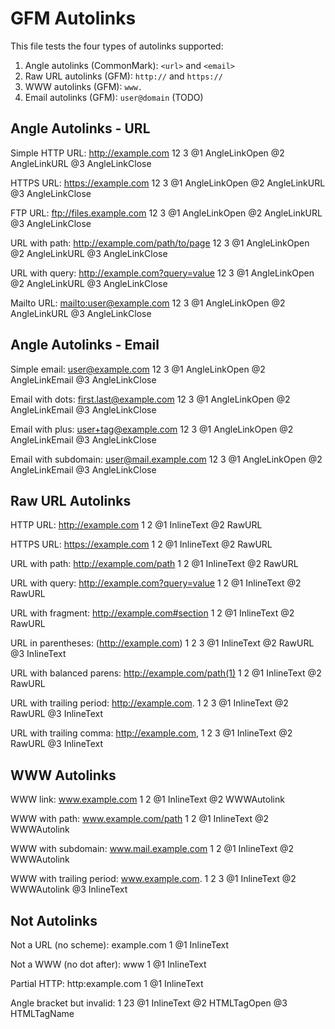 # GFM Autolinks

This file tests the four types of autolinks supported:
1. Angle autolinks (CommonMark): `<url>` and `<email>`
2. Raw URL autolinks (GFM): `http://` and `https://`
3. WWW autolinks (GFM): `www.`
4. Email autolinks (GFM): `user@domain` (TODO)

## Angle Autolinks - URL

Simple HTTP URL: <http://example.com>
                 12                 3
@1 AngleLinkOpen
@2 AngleLinkURL
@3 AngleLinkClose

HTTPS URL: <https://example.com>
           12                  3
@1 AngleLinkOpen
@2 AngleLinkURL
@3 AngleLinkClose

FTP URL: <ftp://files.example.com>
         12                      3
@1 AngleLinkOpen
@2 AngleLinkURL
@3 AngleLinkClose

URL with path: <http://example.com/path/to/page>
               12                              3
@1 AngleLinkOpen
@2 AngleLinkURL
@3 AngleLinkClose

URL with query: <http://example.com?query=value>
                12                             3
@1 AngleLinkOpen
@2 AngleLinkURL
@3 AngleLinkClose

Mailto URL: <mailto:user@example.com>
            12                      3
@1 AngleLinkOpen
@2 AngleLinkURL
@3 AngleLinkClose

## Angle Autolinks - Email

Simple email: <user@example.com>
              12               3
@1 AngleLinkOpen
@2 AngleLinkEmail
@3 AngleLinkClose

Email with dots: <first.last@example.com>
                 12                     3
@1 AngleLinkOpen
@2 AngleLinkEmail
@3 AngleLinkClose

Email with plus: <user+tag@example.com>
                 12                   3
@1 AngleLinkOpen
@2 AngleLinkEmail
@3 AngleLinkClose

Email with subdomain: <user@mail.example.com>
                      12                    3
@1 AngleLinkOpen
@2 AngleLinkEmail
@3 AngleLinkClose

## Raw URL Autolinks

HTTP URL: http://example.com
1         2
@1 InlineText
@2 RawURL

HTTPS URL: https://example.com
1          2
@1 InlineText
@2 RawURL

URL with path: http://example.com/path
1              2
@1 InlineText
@2 RawURL

URL with query: http://example.com?query=value
1               2
@1 InlineText
@2 RawURL

URL with fragment: http://example.com#section
1                  2
@1 InlineText
@2 RawURL

URL in parentheses: (http://example.com)
1                    2                 3
@1 InlineText
@2 RawURL
@3 InlineText

URL with balanced parens: http://example.com/path(1)
1                         2
@1 InlineText
@2 RawURL

URL with trailing period: http://example.com.
1                         2                 3
@1 InlineText
@2 RawURL
@3 InlineText

URL with trailing comma: http://example.com,
1                        2                 3
@1 InlineText
@2 RawURL
@3 InlineText

## WWW Autolinks

WWW link: www.example.com
1         2
@1 InlineText
@2 WWWAutolink

WWW with path: www.example.com/path
1              2
@1 InlineText
@2 WWWAutolink

WWW with subdomain: www.mail.example.com
1                   2
@1 InlineText
@2 WWWAutolink

WWW with trailing period: www.example.com.
1                         2              3
@1 InlineText
@2 WWWAutolink
@3 InlineText

## Not Autolinks

Not a URL (no scheme): example.com
1
@1 InlineText

Not a WWW (no dot after): www
1
@1 InlineText

Partial HTTP: http:example.com
1
@1 InlineText

Angle bracket but invalid: <not-a-url>
1                          23
@1 InlineText
@2 HTMLTagOpen
@3 HTMLTagName
